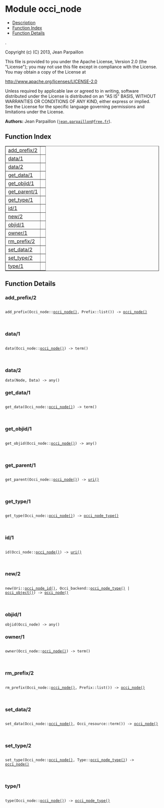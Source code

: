 

# Module occi_node #
* [Description](#description)
* [Function Index](#index)
* [Function Details](#functions)

.

Copyright (c) (C) 2013, Jean Parpaillon

This file is provided to you under the Apache License,
Version 2.0 (the "License"); you may not use this file
except in compliance with the License.  You may obtain
a copy of the License at

http://www.apache.org/licenses/LICENSE-2.0

Unless required by applicable law or agreed to in writing,
software distributed under the License is distributed on an
"AS IS" BASIS, WITHOUT WARRANTIES OR CONDITIONS OF ANY
KIND, either express or implied.  See the License for the
specific language governing permissions and limitations
under the License.

__Authors:__ Jean Parpaillon ([`jean.parpaillon@free.fr`](mailto:jean.parpaillon@free.fr)).

<a name="index"></a>

## Function Index ##


<table width="100%" border="1" cellspacing="0" cellpadding="2" summary="function index"><tr><td valign="top"><a href="#add_prefix-2">add_prefix/2</a></td><td></td></tr><tr><td valign="top"><a href="#data-1">data/1</a></td><td></td></tr><tr><td valign="top"><a href="#data-2">data/2</a></td><td></td></tr><tr><td valign="top"><a href="#get_data-1">get_data/1</a></td><td></td></tr><tr><td valign="top"><a href="#get_objid-1">get_objid/1</a></td><td></td></tr><tr><td valign="top"><a href="#get_parent-1">get_parent/1</a></td><td></td></tr><tr><td valign="top"><a href="#get_type-1">get_type/1</a></td><td></td></tr><tr><td valign="top"><a href="#id-1">id/1</a></td><td></td></tr><tr><td valign="top"><a href="#new-2">new/2</a></td><td></td></tr><tr><td valign="top"><a href="#objid-1">objid/1</a></td><td></td></tr><tr><td valign="top"><a href="#owner-1">owner/1</a></td><td></td></tr><tr><td valign="top"><a href="#rm_prefix-2">rm_prefix/2</a></td><td></td></tr><tr><td valign="top"><a href="#set_data-2">set_data/2</a></td><td></td></tr><tr><td valign="top"><a href="#set_type-2">set_type/2</a></td><td></td></tr><tr><td valign="top"><a href="#type-1">type/1</a></td><td></td></tr></table>


<a name="functions"></a>

## Function Details ##

<a name="add_prefix-2"></a>

### add_prefix/2 ###

<pre><code>
add_prefix(Occi_node::<a href="#type-occi_node">occi_node()</a>, Prefix::list()) -&gt; <a href="#type-occi_node">occi_node()</a>
</code></pre>
<br />

<a name="data-1"></a>

### data/1 ###

<pre><code>
data(Occi_node::<a href="#type-occi_node">occi_node()</a>) -&gt; term()
</code></pre>
<br />

<a name="data-2"></a>

### data/2 ###

`data(Node, Data) -> any()`

<a name="get_data-1"></a>

### get_data/1 ###

<pre><code>
get_data(Occi_node::<a href="#type-occi_node">occi_node()</a>) -&gt; term()
</code></pre>
<br />

<a name="get_objid-1"></a>

### get_objid/1 ###

<pre><code>
get_objid(Occi_node::<a href="#type-occi_node">occi_node()</a>) -&gt; any()
</code></pre>
<br />

<a name="get_parent-1"></a>

### get_parent/1 ###

<pre><code>
get_parent(Occi_node::<a href="#type-occi_node">occi_node()</a>) -&gt; <a href="#type-uri">uri()</a>
</code></pre>
<br />

<a name="get_type-1"></a>

### get_type/1 ###

<pre><code>
get_type(Occi_node::<a href="#type-occi_node">occi_node()</a>) -&gt; <a href="#type-occi_node_type">occi_node_type()</a>
</code></pre>
<br />

<a name="id-1"></a>

### id/1 ###

<pre><code>
id(Occi_node::<a href="#type-occi_node">occi_node()</a>) -&gt; <a href="#type-uri">uri()</a>
</code></pre>
<br />

<a name="new-2"></a>

### new/2 ###

<pre><code>
new(Uri::<a href="#type-occi_node_id">occi_node_id()</a>, Occi_backend::<a href="#type-occi_node_type">occi_node_type()</a> | <a href="#type-occi_object">occi_object()</a>) -&gt; <a href="#type-occi_node">occi_node()</a>
</code></pre>
<br />

<a name="objid-1"></a>

### objid/1 ###

`objid(Occi_node) -> any()`

<a name="owner-1"></a>

### owner/1 ###

<pre><code>
owner(Occi_node::<a href="#type-occi_node">occi_node()</a>) -&gt; term()
</code></pre>
<br />

<a name="rm_prefix-2"></a>

### rm_prefix/2 ###

<pre><code>
rm_prefix(Occi_node::<a href="#type-occi_node">occi_node()</a>, Prefix::list()) -&gt; <a href="#type-occi_node">occi_node()</a>
</code></pre>
<br />

<a name="set_data-2"></a>

### set_data/2 ###

<pre><code>
set_data(Occi_node::<a href="#type-occi_node">occi_node()</a>, Occi_resource::term()) -&gt; <a href="#type-occi_node">occi_node()</a>
</code></pre>
<br />

<a name="set_type-2"></a>

### set_type/2 ###

<pre><code>
set_type(Occi_node::<a href="#type-occi_node">occi_node()</a>, Type::<a href="#type-occi_node_type">occi_node_type()</a>) -&gt; <a href="#type-occi_node">occi_node()</a>
</code></pre>
<br />

<a name="type-1"></a>

### type/1 ###

<pre><code>
type(Occi_node::<a href="#type-occi_node">occi_node()</a>) -&gt; <a href="#type-occi_node_type">occi_node_type()</a>
</code></pre>
<br />

